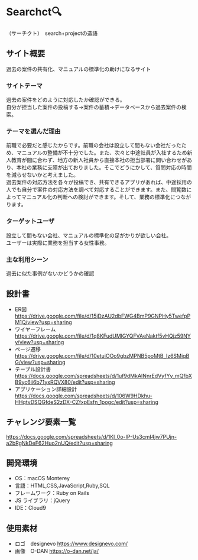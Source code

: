 # Searchct:mag:
（サーチクト）　search+projectの造語

## サイト概要

過去の案件の共有化、マニュアルの標準化の助けになるサイト

### サイトテーマ

過去の案件をどのように対応したか確認ができる。<br>自分が担当した案件の投稿する→案件の蓄積→データベースから過去案件の検索。

### テーマを選んだ理由

前職で必要だと感じたからです。前職の会社は設立して間もない会社だったため、マニュアルの整備が不十分でした。また、次々と中途社員が入社するため新人教育が間に合わず、地方の新人社員から直接本社の担当部署に問い合わせがあり、本社の業務に支障が出ておりました。そこでどうにかして、質問対応の時間を減らせないかと考えました。<br>過去案件の対応方法を各々が投稿でき、共有できるアプリがあれば、中途採用の人でも自分で案件の対応方法を調べて対応することができます。また、閲覧数によってマニュアル化の判断への検討ができます。そして、業務の標準化につながります。

### ターゲットユーザ

設立して間もない会社、マニュアルの標準化の足がかりが欲しい会社。<br>ユーザーは実際に業務を担当する女性事務。

### 主な利用シーン

過去に似た事例がないかどうかの確認

## 設計書
- ER図<br>https://drive.google.com/file/d/15jDzAU2dbFWG4BmP9GNPHy5TwefpPM1Q/view?usp=sharing
- ワイヤーフレーム<br>https://drive.google.com/file/d/1q8KFudUMlGYQFVAeNaktf5vHQjz59NYy/view?usp=sharing
- ページ遷移<br>https://drive.google.com/file/d/10etuiOOo9gbzMPNB5poMtB_Iz6SMiqBG/view?usp=sharing
- テーブル設計書<br>https://docs.google.com/spreadsheets/d/1uf9dMkAINnrEdVyfYy_mQfbXB9yc6ii6b71yxRQVX80/edit?usp=sharing
- アプリケーション詳細設計<br>https://docs.google.com/spreadsheets/d/106W9HDkhu-HHqtvDSQGfdeS2zDX-CZfxpEsfn_1pogc/edit?usp=sharing

## チャレンジ要素一覧

https://docs.google.com/spreadsheets/d/1Kl_0o-IP-Us3cmI4jw7PUjn-a2bRgNkDeF62Huo2nUQ/edit?usp=sharing

## 開発環境

- OS：macOS Monterey
- 言語：HTML,CSS,JavaScript,Ruby,SQL
- フレームワーク：Ruby on Rails
- JS ライブラリ：jQuery
- IDE：Cloud9

## 使用素材

- ロゴ　designevo https://www.designevo.com/
- 画像　O-DAN https://o-dan.net/ja/